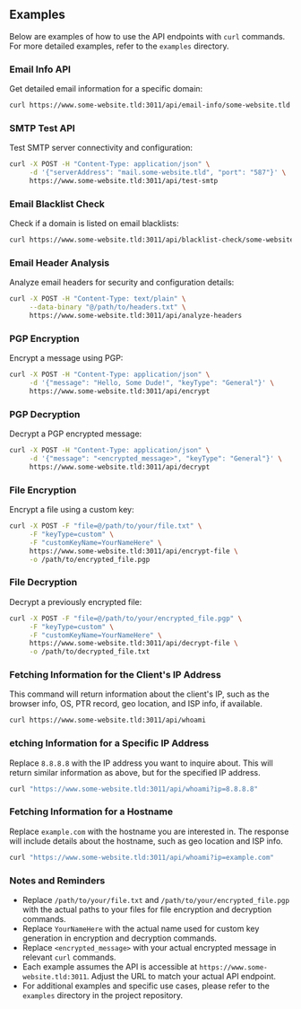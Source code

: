 ## Examples

Below are examples of how to use the API endpoints with `curl` commands. For more detailed examples, refer to the `examples` directory.

### Email Info API

Get detailed email information for a specific domain:

```bash
curl https://www.some-website.tld:3011/api/email-info/some-website.tld
```

### SMTP Test API

Test SMTP server connectivity and configuration:

```bash
curl -X POST -H "Content-Type: application/json" \
     -d '{"serverAddress": "mail.some-website.tld", "port": "587"}' \
     https://www.some-website.tld:3011/api/test-smtp
```

### Email Blacklist Check

Check if a domain is listed on email blacklists:

```bash
curl https://www.some-website.tld:3011/api/blacklist-check/some-website.tld
```

### Email Header Analysis

Analyze email headers for security and configuration details:

```bash
curl -X POST -H "Content-Type: text/plain" \
     --data-binary "@/path/to/headers.txt" \
     https://www.some-website.tld:3011/api/analyze-headers
```

### PGP Encryption

Encrypt a message using PGP:

```bash
curl -X POST -H "Content-Type: application/json" \
     -d '{"message": "Hello, Some Dude!", "keyType": "General"}' \
     https://www.some-website.tld:3011/api/encrypt
```

### PGP Decryption

Decrypt a PGP encrypted message:

```bash
curl -X POST -H "Content-Type: application/json" \
     -d '{"message": "<encrypted_message>", "keyType": "General"}' \
     https://www.some-website.tld:3011/api/decrypt
```

### File Encryption

Encrypt a file using a custom key:

```bash
curl -X POST -F "file=@/path/to/your/file.txt" \
     -F "keyType=custom" \
     -F "customKeyName=YourNameHere" \
     https://www.some-website.tld:3011/api/encrypt-file \
     -o /path/to/encrypted_file.pgp
```

### File Decryption

Decrypt a previously encrypted file:

```bash
curl -X POST -F "file=@/path/to/your/encrypted_file.pgp" \
     -F "keyType=custom" \
     -F "customKeyName=YourNameHere" \
     https://www.some-website.tld:3011/api/decrypt-file \
     -o /path/to/decrypted_file.txt
```

### Fetching Information for the Client's IP Address

This command will return information about the client's IP, such as the browser info, OS, PTR record, geo location, and ISP info, if available.

```bash
curl https://www.some-website.tld:3011/api/whoami
```

### etching Information for a Specific IP Address

Replace `8.8.8.8` with the IP address you want to inquire about. This will return similar information as above, but for the specified IP address.

```bash
curl "https://www.some-website.tld:3011/api/whoami?ip=8.8.8.8"
```

### Fetching Information for a Hostname

Replace `example.com` with the hostname you are interested in. The response will include details about the hostname, such as geo location and ISP info.

```bash
curl "https://www.some-website.tld:3011/api/whoami?ip=example.com"
```

### Notes and Reminders

- Replace `/path/to/your/file.txt` and `/path/to/your/encrypted_file.pgp` with the actual paths to your files for file encryption and decryption commands.
- Replace `YourNameHere` with the actual name used for custom key generation in encryption and decryption commands.
- Replace `<encrypted_message>` with your actual encrypted message in relevant `curl` commands.
- Each example assumes the API is accessible at `https://www.some-website.tld:3011`. Adjust the URL to match your actual API endpoint.
- For additional examples and specific use cases, please refer to the `examples` directory in the project repository.
